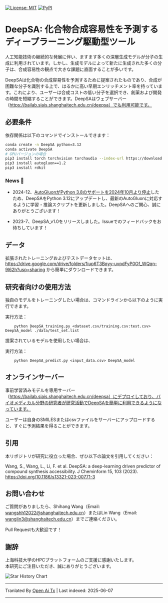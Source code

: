 [![License: MIT](https://img.shields.io/badge/License-MIT-yellow)](https://github.com/Shihang-Wang-58/DeepSA)
[![PyPI](https://img.shields.io/badge/PyPI-cyan)](https://pypi.org/project/deepsa)

# DeepSA: 化合物合成容易性を予測するディープラーニング駆動型ツール

人工知能技術の継続的な発展に伴い、ますます多くの深層生成モデルが分子の生成に利用されています。しかし、生成モデルによって新たに生成された多くの分子は、合成容易性の観点で大きな課題に直面することが多いです。

DeepSAは化合物の合成容易性を予測するために提案されたものであり、合成が困難な分子を識別する上で、はるかに高い早期エンリッチメント率を持っています。これにより、ユーザーは合成コストの低い分子を選択でき、創薬および開発の時間を短縮することができます。DeepSAはウェブサーバー（https://bailab.siais.shanghaitech.edu.cn/deepsa）でも利用可能です。<br/>

## 必要条件
依存関係は以下のコマンドでインストールできます：
```bash
conda create -n DeepSA python=3.12
conda activate DeepSA
# GPUバージョンの場合
pip3 install torch torchvision torchaudio --index-url https://download.pytorch.org/whl/cu118
pip3 install autogluon==1.2
pip3 install rdkit
```
### News 🔔 

* 2024-12、[AutoGluonがPython 3.8のサポートを2024年10月より停止](https://github.com/autogluon/autogluon/pull/4512)したため、DeepSAをPython 3.12にアップデートし、最新のAutoGluonに対応するように学習・推論スクリプトを更新しました。DeepSAへのご関心、誠にありがとうございます！

* 2023-7、DeepSA_v1.0をリリースしました。Issueでのフィードバックをお待ちしています！

## データ 
拡張されたトレーニングおよびテストデータセットは、https://drive.google.com/drive/folders/1iup6T3Bqyy-uvpdFyP0Of_WQqn-9l62h?usp=sharing から簡単にダウンロードできます。

## 研究者向けの使用方法
独自のモデルをトレーニングしたい場合は、コマンドラインから以下のように実行できます。

実行方法：
```
    python DeepSA_training.py <dataset.csv/training.csv:test.csv> DeepSA_model ./data/test_set.list
```
提案されているモデルを使用したい場合は、

実行方法：
```
    python DeepSA_predict.py <input_data.csv> DeepSA_model
```

## オンラインサーバー

事前学習済みモデルを専用サーバー（https://bailab.siais.shanghaitech.edu.cn/deepsa）にデプロイしており、バイオメディカル分野の研究者が研究活動でDeepSAを簡単に利用できるようになっています。

ユーザーは自身のSMILESまたはcsvファイルをサーバーにアップロードすると、すぐに予測結果を得ることができます。

## <span id="citelink">引用</span>
本リポジトリが研究に役立った場合、ぜひ以下の論文を引用してください：

Wang, S., Wang, L., Li, F. et al. DeepSA: a deep-learning driven predictor of compound synthesis accessibility. J Cheminform 15, 103 (2023). https://doi.org/10.1186/s13321-023-00771-3

## お問い合わせ
ご質問がありましたら、Shihang Wang（Email: wangshh12022@shanghaitech.edu.cn）またはLin Wang（Email: wanglin3@shanghaitech.edu.cn）までご連絡ください。

Pull Requestも大歓迎です！

## 謝辞
上海科技大学のHPCプラットフォームのご支援に感謝いたします。<br/>
本研究にご注目いただき、誠にありがとうございます。

![Star History Chart](https://api.star-history.com/svg?repos=Shihang-Wang-58/DeepSA&type=Date)


---

Tranlated By [Open Ai Tx](https://github.com/OpenAiTx/OpenAiTx) | Last indexed: 2025-06-07

---